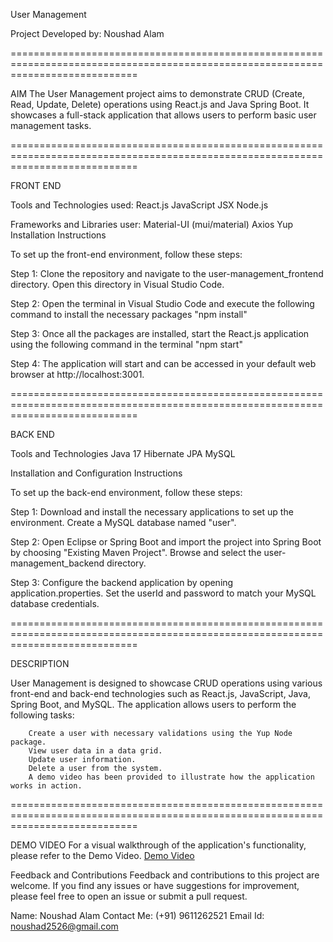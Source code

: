User Management

Project Developed by: Noushad Alam

==================================================================================================================================

AIM
The User Management project aims to demonstrate CRUD (Create, Read, Update, Delete) operations using React.js and Java Spring Boot. It showcases a full-stack application that allows users to perform basic user management tasks.

==================================================================================================================================

FRONT END

Tools and Technologies used: 
        React.js
        JavaScript
        JSX
        Node.js

Frameworks and Libraries user:
        Material-UI (mui/material)
        Axios
        Yup
Installation Instructions

To set up the front-end environment, follow these steps:

Step 1: Clone the repository and navigate to the user-management_frontend directory. Open this directory in Visual Studio Code.

Step 2: Open the terminal in Visual Studio Code and execute the following command to install the necessary packages "npm install"

Step 3: Once all the packages are installed, start the React.js application using the following command in the terminal "npm start"

Step 4: The application will start and can be accessed in your default web browser at http://localhost:3001.

==================================================================================================================================

BACK END

Tools and Technologies
        Java 17
        Hibernate JPA
        MySQL

Installation and Configuration Instructions

To set up the back-end environment, follow these steps:

Step 1: Download and install the necessary applications to set up the environment. Create a MySQL database named "user".

Step 2: Open Eclipse or Spring Boot and import the project into Spring Boot by choosing "Existing Maven Project". Browse and select the user-management_backend directory.

Step 3: Configure the backend application by opening application.properties. Set the userId and password to match your MySQL database credentials.

==================================================================================================================================

DESCRIPTION

User Management is designed to showcase CRUD operations using various front-end and back-end technologies such as React.js, JavaScript, Java, Spring Boot, and MySQL. The application allows users to perform the following tasks:

        Create a user with necessary validations using the Yup Node package.
        View user data in a data grid.
        Update user information.
        Delete a user from the system.
        A demo video has been provided to illustrate how the application works in action.

==================================================================================================================================

DEMO VIDEO
For a visual walkthrough of the application's functionality, please refer to the Demo Video.
[Demo Video](https://github.com/noushad2526/user-management/blob/master/DEMO-user_management.mp4)

Feedback and Contributions
Feedback and contributions to this project are welcome. If you find any issues or have suggestions for improvement, please feel free to open an issue or submit a pull request.

Name: Noushad Alam Contact Me: (+91) 9611262521 Email Id: noushad2526@gmail.com
